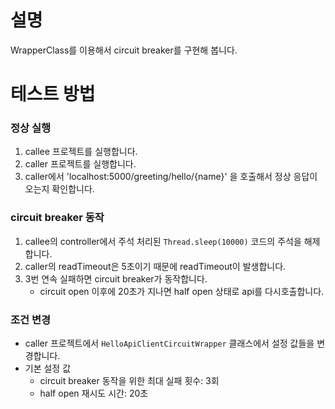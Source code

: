 # 설명
WrapperClass를 이용해서 circuit breaker를 구현해 봅니다. 

# 테스트 방법
### 정상 실행
1. callee 프로젝트를 실행합니다. 
2. caller 프로젝트를 실행합니다. 
3. caller에서 'localhost:5000/greeting/hello/{name}' 을 호출해서 정상 응답이 오는지 확인합니다. 

### circuit breaker 동작
1. callee의 controller에서 주석 처리된 `Thread.sleep(10000)` 코드의 주석을 해제합니다. 
2. caller의 readTimeout은 5초이기 때문에 readTimeout이 발생합니다. 
3. 3번 연속 실패하면 circuit breaker가 동작합니다.
   - circuit open 이후에 20초가 지나면 half open 상태로 api를 다시호출합니다. 

### 조건 변경
- caller 프로젝트에서 `HelloApiClientCircuitWrapper` 클래스에서 설정 값들을 변경합니다. 
- 기본 설정 값
   - circuit breaker 동작을 위한 최대 실패 횟수: 3회
   - half open 재시도 시간: 20초
